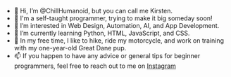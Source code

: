 - 👋 Hi, I’m @ChillHumanoid, but you can call me Kirsten.
- 🔮 I'm a self-taught programmer, trying to make it big someday soon!
- 👀 I’m interested in Web Design, Automation, AI, and App Development.
- 🌱 I’m currently learning Python, HTML, JavaScript, and CSS.
- 💞️ In my free time, I like to hike, ride my motorcycle, and work on training with my one-year-old Great Dane pup.
- 📫 If you happen to have any advice or general tips for beginner programmers, feel free to reach out to me on [Instagram](https://www.instagram.com/artofcoding.exe/)

